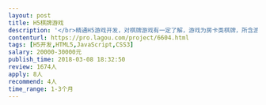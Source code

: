 ```yaml
---                
layout: post       
title: H5棋牌游戏           
description: '</br>精通H5游戏开发，对棋牌游戏有一定了解，游戏为房卡类棋牌，所含游戏有斗牛，三公，十三水，麻将。</br>参考：公众号==>玉林玩，能做到90%相似更佳！</br>'     
contenturl: https://pro.lagou.com/project/6604.html      
tags: [H5开发,HTML5,JavaScript,CSS3]            
salary: 20000-30000元          
publish_time: 2018-03-08 18:32:50         
review: 1674人                   
apply: 8人                   
recommend: 4人                   
time_range: 1-3个月              
---                 
```

